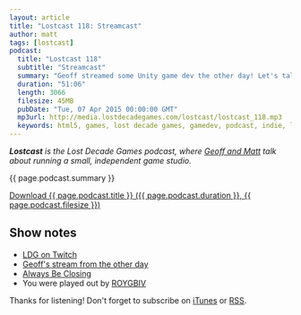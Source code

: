 ```yaml
---
layout: article
title: "Lostcast 118: Streamcast"
author: matt
tags: [lostcast]
podcast:
  title: "Lostcast 118"
  subtitle: "Streamcast"
  summary: "Geoff streamed some Unity game dev the other day! Let's talk about it and maybe future streams."
  duration: "51:06"
  length: 3066
  filesize: 45MB
  pubDate: "Tue, 07 Apr 2015 00:00:00 GMT"
  mp3url: http://media.lostdecadegames.com/lostcast/lostcast_118.mp3
  keywords: html5, games, lost decade games, gamedev, podcast, indie, lostcast
---
```

_**Lostcast** is the Lost Decade Games podcast, where [Geoff and Matt](/about/) talk about running a small, independent game studio._

{{ page.podcast.summary }}

<a class="download-podcast" href="{{ page.podcast.mp3url }}">
	Download {{ page.podcast.title }} ({{ page.podcast.duration }}, {{ page.podcast.filesize }})
</a>

## Show notes

* [LDG on Twitch](http://www.twitch.tv/LostDecadeGames)
* [Geoff's stream from the other day](http://www.twitch.tv/lostdecadegames/b/646684146)
* [Always Be Closing](https://www.youtube.com/watch?v=Q4PE2hSqVnk)
* You were played out by [ROYGBIV](https://loudr.fm/release/arcade-attack/5nptb)

Thanks for listening! Don't forget to subscribe on [iTunes](http://itunes.apple.com/us/podcast/lostcast/id481950724) or [RSS](/lostcast.xml).
